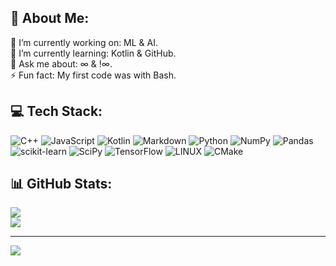 ## 💫 About Me:
🐉 I’m currently working on: ML & AI.<br>🌱 I’m currently learning: Kotlin & GitHub.<br>💬 Ask me about: ∞ & !∞.<br>⚡ Fun fact: My first code was with Bash.


## 💻 Tech Stack:
![C++](https://img.shields.io/badge/c++-%2300599C.svg?style=flat&logo=c%2B%2B&logoColor=white) ![JavaScript](https://img.shields.io/badge/javascript-%23323330.svg?style=flat&logo=javascript&logoColor=%23F7DF1E) ![Kotlin](https://img.shields.io/badge/kotlin-%230095D5.svg?style=flat&logo=kotlin&logoColor=white) ![Markdown](https://img.shields.io/badge/markdown-%23000000.svg?style=flat&logo=markdown&logoColor=white) ![Python](https://img.shields.io/badge/python-3670A0?style=flat&logo=python&logoColor=ffdd54) ![NumPy](https://img.shields.io/badge/numpy-%23013243.svg?style=flat&logo=numpy&logoColor=white) ![Pandas](https://img.shields.io/badge/pandas-%23150458.svg?style=flat&logo=pandas&logoColor=white) ![scikit-learn](https://img.shields.io/badge/scikit--learn-%23F7931E.svg?style=flat&logo=scikit-learn&logoColor=white) ![SciPy](https://img.shields.io/badge/SciPy-%230C55A5.svg?style=flat&logo=scipy&logoColor=%white) ![TensorFlow](https://img.shields.io/badge/TensorFlow-%23FF6F00.svg?style=flat&logo=TensorFlow&logoColor=white) ![LINUX](https://img.shields.io/badge/Linux-FCC624?style=flat&logo=linux&logoColor=black) ![CMake](https://img.shields.io/badge/CMake-%23008FBA.svg?style=flat&logo=cmake&logoColor=white)
## 📊 GitHub Stats:
![](https://github-readme-stats.vercel.app/api?username=LB35&theme=gotham&hide_border=false&include_all_commits=true&count_private=true)<br/>
![](https://github-readme-streak-stats.herokuapp.com/?user=LB35&theme=gotham&hide_border=false)<br/>

---
[![](https://visitcount.itsvg.in/api?id=LB35&icon=6&color=9)](https://visitcount.itsvg.in)

<!-- Proudly created with GPRM ( https://gprm.itsvg.in ) -->
